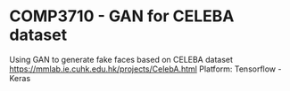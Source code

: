 # COMP3710 - GAN for CELEBA dataset

Using GAN to generate fake faces based on CELEBA dataset https://mmlab.ie.cuhk.edu.hk/projects/CelebA.html
Platform: Tensorflow - Keras
